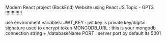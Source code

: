 Modern React project (BackEnd)
Website using React JS
Topic - GPT3
!!!!!!!!!!!!!

use environment variables:
JWT_KEY : jwt key is private key/digital signature used to encrypt token
MONGODB_URL : this is your mongodb connection string + /databaseName
PORT : server port by default its 5001